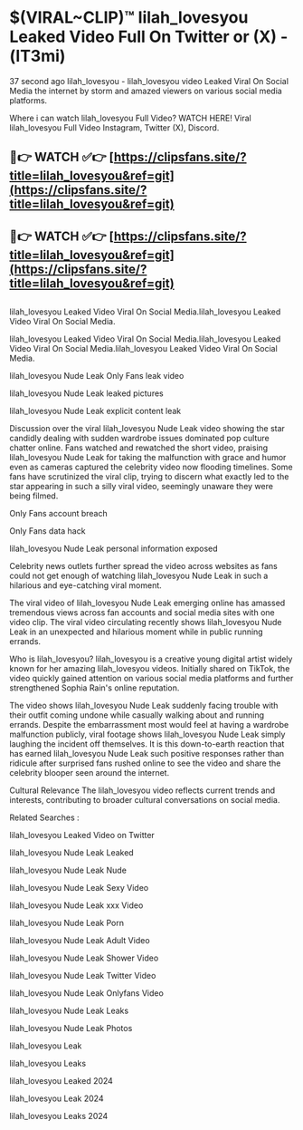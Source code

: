 # $(VIRAL~CLIP)™ lilah_lovesyou Leaked Video Full On Twitter or (X) -(lT3mi)
37 second ago lilah_lovesyou - lilah_lovesyou video Leaked Viral On Social Media the internet by storm and amazed viewers on various social media platforms.

Where i can watch lilah_lovesyou Full Video? WATCH HERE! Viral lilah_lovesyou Full Video Instagram, Twitter (X), Discord.

## 🔴👉 WATCH ✅👉 [https://clipsfans.site/?title=lilah_lovesyou&ref=git](https://clipsfans.site/?title=lilah_lovesyou&ref=git)
## 🔴👉 WATCH ✅👉 [https://clipsfans.site/?title=lilah_lovesyou&ref=git](https://clipsfans.site/?title=lilah_lovesyou&ref=git)
##
lilah_lovesyou Leaked Video Viral On Social Media.lilah_lovesyou Leaked Video Viral On Social Media.

lilah_lovesyou Leaked Video Viral On Social Media.lilah_lovesyou Leaked Video Viral On Social Media.lilah_lovesyou Leaked Video Viral On Social Media.

lilah_lovesyou Nude Leak Only Fans leak video

lilah_lovesyou Nude Leak leaked pictures

lilah_lovesyou Nude Leak explicit content leak

Discussion over the viral lilah_lovesyou Nude Leak video showing the star candidly dealing with sudden wardrobe issues dominated pop culture chatter online. Fans watched and rewatched the short video, praising lilah_lovesyou Nude Leak for taking the malfunction with grace and humor even as cameras captured the celebrity video now flooding timelines. Some fans have scrutinized the viral clip, trying to discern what exactly led to the star appearing in such a silly viral video, seemingly unaware they were being filmed.


Only Fans account breach

Only Fans data hack

lilah_lovesyou Nude Leak personal information exposed

Celebrity news outlets further spread the video across websites as fans could not get enough of watching lilah_lovesyou Nude Leak in such a hilarious and eye-catching viral moment.


The viral video of lilah_lovesyou Nude Leak emerging online has amassed tremendous views across fan accounts and social media sites with one video clip. The viral video circulating recently shows lilah_lovesyou Nude Leak in an unexpected and hilarious moment while in public running errands.


Who is lilah_lovesyou? lilah_lovesyou is a creative young digital artist widely known for her amazing lilah_lovesyou videos. Initially shared on TikTok, the video quickly gained attention on various social media platforms and further strengthened Sophia Rain's online reputation.

The video shows lilah_lovesyou Nude Leak suddenly facing trouble with their outfit coming undone while casually walking about and running errands. Despite the embarrassment most would feel at having a wardrobe malfunction publicly, viral footage shows lilah_lovesyou Nude Leak simply laughing the incident off themselves. It is this down-to-earth reaction that has earned lilah_lovesyou Nude Leak such positive responses rather than ridicule after surprised fans rushed online to see the video and share the celebrity blooper seen around the internet.

Cultural Relevance The lilah_lovesyou video reflects current trends and interests, contributing to broader cultural conversations on social media.

Related Searches :

lilah_lovesyou Leaked Video on Twitter

lilah_lovesyou Nude Leak Leaked

lilah_lovesyou Nude Leak Nude

lilah_lovesyou Nude Leak Sexy Video

lilah_lovesyou Nude Leak xxx Video

lilah_lovesyou Nude Leak Porn

lilah_lovesyou Nude Leak Adult Video

lilah_lovesyou Nude Leak Shower Video

lilah_lovesyou Nude Leak Twitter Video

lilah_lovesyou Nude Leak Onlyfans Video

lilah_lovesyou Nude Leak Leaks

lilah_lovesyou Nude Leak Photos

lilah_lovesyou Leak

lilah_lovesyou Leaks

lilah_lovesyou Leaked 2024

lilah_lovesyou Leak 2024

lilah_lovesyou Leaks 2024
